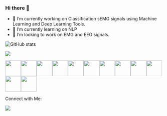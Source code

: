 ### Hi there 👋

- 🔭 I’m currently working on Classification sEMG signals using Machine Learning and Deep Learning Tools.
- 🌱 I’m currently learning on  NLP
- 👯 I’m looking to work on EMG and EEG signals.



![GitHub stats](https://github-readme-stats.vercel.app/api?username=vvidyasagarr&theme=highcontrast&show_icons=true)



<img src="https://github-readme-stats.vercel.app/api/top-langs?username=vvidyasagarr&layout=compact&theme=highcontrast"/>


<img height=50 src="https://cdn.jsdelivr.net/gh/devicons/devicon/icons/python/python-original.svg"/><img height=50
src="https://cdn.jsdelivr.net/gh/devicons/devicon/icons/tensorflow/tensorflow-original.svg" /><img height=50                         
src="https://cdn.jsdelivr.net/gh/devicons/devicon/icons/matlab/matlab-line.svg" /><img height=50                                     src="https://cdn.jsdelivr.net/gh/devicons/devicon/icons/jupyter/jupyter-plain.svg" /><img height=50                                 src="https://cdn.jsdelivr.net/gh/devicons/devicon/icons/swift/swift-plain.svg" /><img height=50 src="https://cdn.jsdelivr.net/gh/devicons/devicon/icons/numpy/numpy-original.svg" /><img height=50 src="https://cdn.jsdelivr.net/gh/devicons/devicon/icons/pandas/pandas-original.svg" /><img height=50 src="https://cdn.jsdelivr.net/gh/devicons/devicon/icons/git/git-plain.svg"/><img height=50 src="https://cdn.jsdelivr.net/gh/devicons/devicon/icons/github/github-original.svg"/><img height=50
src="https://cdn.jsdelivr.net/gh/devicons/devicon/icons/c/c-plain.svg" /><img height=50
src="https://cdn.jsdelivr.net/gh/devicons/devicon/icons/cplusplus/cplusplus-line.svg" /><img height=50                               src="https://cdn.jsdelivr.net/gh/devicons/devicon/icons/opencv/opencv-plain-wordmark.svg" />

Connect with Me:


[![](https://img.shields.io/badge/linkedin-%230077B5.svg?style=for-the-badge&logo=linkedin)](https://www.linkedin.com/in/vidya-sagar-reddy-venna-59a387240/)  
      
        
          
            
          
          
          
          

          

             
          
        
          

